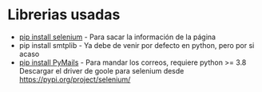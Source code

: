 # Librerias usadas
* [pip install selenium](https://pypi.org/project/selenium/) - Para sacar la información de la página
* pip install smtplib - Ya debe de venir por defecto en python, pero por si acaso
* [pip install PyMails](https://pypi.org/project/PyMails/) - Para mandar los correos, requiere python >= 3.8
Descargar el driver de goole para selenium desde https://pypi.org/project/selenium/

